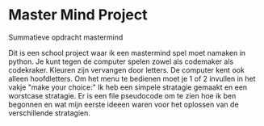 # Master Mind Project
 Summatieve opdracht mastermind

Dit is een school project waar ik een mastermind spel moet namaken in python.
Je kunt tegen de computer spelen zowel als codemaker als codekraker.
Kleuren zijn vervangen door letters. De computer kent ook alleen hoofdletters.
Om het menu te bedienen moet je 1 of 2 invullen in het vakje "make your choice:"
Ik heb een simpele stratagie gemaakt en een worstcase stratagie. 
Er is een file pseudocode om te zien hoe ik ben begonnen en wat mijn eerste ideeen waren voor het oplossen
van de verschillende stratagien.


